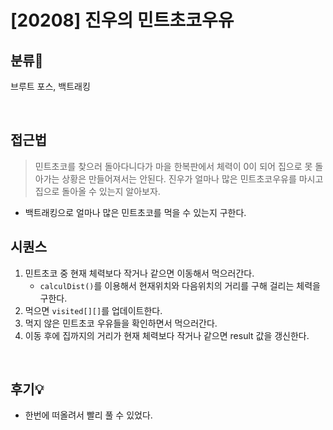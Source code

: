 # [20208] 진우의 민트초코우유
## 분류💁

브루트 포스, 백트래킹

</br>

## 접근법

>  민트초코를 찾으러 돌아다니다가 마을 한복판에서 체력이 0이 되어 집으로 못 돌아가는 상황은 만들어져서는 안된다. 진우가 얼마나 많은 민트초코우유를 마시고 집으로 돌아올 수 있는지 알아보자.
- 백트래킹으로 얼마나 많은 민트초코를 먹을 수 있는지 구한다.

## 시퀀스
1. 민트초코 중 현재 체력보다 작거나 같으면 이동해서 먹으러간다. 
    - `calculDist()`를 이용해서 현재위치와 다음위치의 거리를 구해 걸리는 체력을 구한다. 
2. 먹으면 `visited[][]`를 업데이트한다. 
3. 먹지 않은 민트초코 우유들을 확인하면서 먹으러간다.
3. 이동 후에 집까지의 거리가 현재 체력보다 작거나 같으면 result 값을 갱신한다.


</br>

## 후기💡
- 한번에 떠올려서 빨리 풀 수 있었다.
